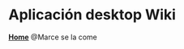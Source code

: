 # Aplicación desktop Wiki
**[Home](https://github.com/info-2-tp/desktop-app/wiki/Descripci%C3%B3n-Funcional)**
@Marce se la come